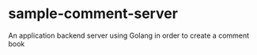 # sample-comment-server
An application backend server using Golang in order to create a comment book
